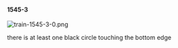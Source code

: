 #### 1545-3
![train-1545-3-0.png](https://github.com/lil-lab/nlvr/raw/master/nlvr/train/images/79/train-1545-3-0.png "train-1545-3-0.png")

there is at least one black circle touching the bottom edge